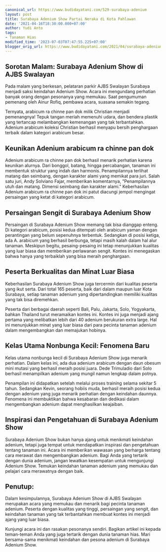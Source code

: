 ```yaml
---
canonical_url: https://www.budidayatani.com/529-surabaya-adenium
layout: post
title: Surabaya Adenium Show Partai Neraka di Kota Pahlawan
date: '2021-04-16T18:30:00.000+07:00'
author: Yudi Anto
tags:
- Tanaman Hias
modified_time: '2023-07-03T07:47:55.225+07:00'
blogger_orig_url: https://www.budidayatani.com/2021/04/surabaya-adenium-show-partai-neraka-di.html
---
```


<h2>Sorotan Malam: Surabaya Adenium Show di AJBS Swalayan</h2><p>Pada malam yang berkesan, pelataran parkir AJBS Swalayan Surabaya menjadi saksi keindahan Adenium Show. Acara ini mengundang perhatian banyak orang dengan pesonanya yang memukau. Saat pengumuman pemenang oleh Ainur Rofiq, pembawa acara, suasana semakin tegang.</p><p>Ternyata, arabicum ra chinne pan dok milik Christian menjadi pemenangnya! Tepuk tangan meriah memenuhi udara, dan bendera plastik yang tertancap melambangkan kemenangan yang tak terbantahkan. Adenium arabicum koleksi Christian berhasil menyapu bersih penghargaan terbaik dalam kategori arabicum besar.</p><h2>Keunikan Adenium arabicum ra chinne pan dok</h2><p>Adenium arabicum ra chinne pan dok berhasil menarik perhatian karena keunikan alurnya. Dari bonggol, batang, hingga percabangan, tanaman ini membentuk struktur yang indah dan harmonis. Penampilannya terlihat matang dan seimbang, dengan karakter alami yang memikat para juri. Salah satu juri, Andy Solviano Fajar, memberikan komentarnya, "Penampilannya utuh dan matang. Dimensi seimbang dan karakter alami." Keberhasilan Adenium arabicum ra chinne pan dok ini patut diacungi jempol mengingat persaingan yang ketat di kategori arabicum.</p><h2>Persaingan Sengit di Surabaya Adenium Show</h2><p>Persaingan di Surabaya Adenium Show memang tak bisa dianggap enteng. Di kategori arabicum, posisi kedua ditempati oleh arabicum yaman dengan perantingan yang belum sepenuhnya terbentuk. Sedangkan di posisi ketiga, ada A. arabicum yang berhasil berbunga, tetapi masih kalah dalam hal alur tanaman. Meskipun begitu, pesaing-pesaing ini tetap menunjukkan kualitas yang luar biasa dan memberikan perlawanan sengit. Kontes ini menegaskan bahwa hanya yang terbaiklah yang bisa meraih penghargaan.</p><h2>Peserta Berkualitas dan Minat Luar Biasa</h2><p>Keberhasilan Surabaya Adenium Show juga tercermin dari kualitas peserta yang ikut serta. Dari total 165 peserta, baik dari dalam maupun luar Kota Surabaya, setiap tanaman adenium yang dipertandingkan memiliki kualitas yang tak bisa diremehkan.</p><p>Peserta dari berbagai daerah seperti Bali, Palu, Jakarta, Solo, Yogyakarta, bahkan Thailand turut meramaikan kontes ini. Kontes ini juga menjadi ajang pertama yang melibatkan lebih dari 40 adenium berukuran extra large. Hal ini menunjukkan minat yang luar biasa dari para pecinta tanaman adenium dalam mengembangkan dan memajukan hobinya.</p><h2>Kelas Utama Nonbunga Kecil: Fenomena Baru</h2><p>Kelas utama nonbunga kecil di Surabaya Adenium Show juga menarik perhatian. Dalam kelas ini, ada dua adenium arabicum dengan daun obesum mini mutasi yang berhasil meraih posisi juara. Dede Trimuladio dari Solo berhasil menampilkan adenium yang mungil namun lengkap dalam potnya.</p><p>Penampilan ini didapatkan setelah melalui proses training selama sekitar 5 tahun. Sedangkan Kevin, seorang hobiis muda, berhasil meraih posisi kedua dengan adenium yang juga menarik perhatian dengan keindahan daunnya. Fenomena ini membuktikan bahwa kesabaran dan dedikasi dalam mengembangkan adenium dapat menghasilkan keajaiban.</p><h2>Inspirasi dan Pengetahuan di Surabaya Adenium Show</h2><p>Surabaya Adenium Show bukan hanya ajang untuk menikmati keindahan adenium, tetapi juga tempat untuk mendapatkan inspirasi dan pengetahuan tentang tanaman ini. Acara ini memberikan wawasan yang berharga tentang cara merawat dan mengembangkan adenium. Bagi Anda yang tertarik dengan dunia adenium, jangan lewatkan kesempatan untuk mengunjungi Adenium Show. Temukan keindahan tanaman adenium yang memukau dan pelajari cara merawatnya dengan baik.</p><h2>Penutup:</h2><p>Dalam kesimpulannya, Surabaya Adenium Show di AJBS Swalayan merupakan acara yang memukau dan menarik bagi pecinta tanaman adenium. Peserta dengan kualitas yang tinggi, persaingan yang sengit, dan keindahan tanaman yang tak terbantahkan membuat kontes ini menjadi ajang yang luar biasa.</p><p>Kunjungi acara ini dan rasakan pesonanya sendiri. Bagikan artikel ini kepada teman-teman Anda yang juga tertarik dengan dunia tanaman hias. Mari bersama-sama menikmati keindahan dan pesona adenium di Surabaya Adenium Show.</p>